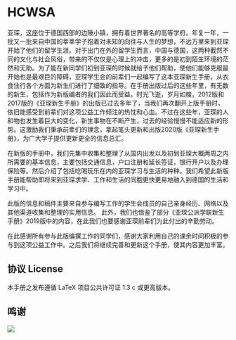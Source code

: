 # HCWSA

亚琛，这座位于德国西部的边陲小镇，拥有着世界著名的高等学府。年复一年，一批又一批来自中国的莘莘学子抱着对未知的向往与人生的梦想，不远万里来到亚琛开始了他们的留学生涯。对于出门在外的留学生而言，中国与德国，这两种截然不同的文化与社会风俗，带来的不仅仅是心理上的冲击，更多的是初到陌生环境的茫然和无助。为了能在新同学们初到亚琛的时候就给予他们帮助，使他们能够克服最开始也是最艰巨的障碍，亚琛学生会的前辈们一起编写了这本亚琛新生手册，从衣食住行各个方面为新生们进行了细致的指导。在手册出版过后的这些年里，有无数的新生，包括作为新版编者的我们因此而受益。时光飞逝，岁月如梭，2012版和2017版的《亚琛新生手册》的出版已过去多年了，当我们再次翻开上版手册时，依旧能感受到前辈们对这项公益工作倾注的热忱和心血。不过在这些年，亚琛的人和物也发生着巨大的变化，新生事物在不断产生，过去的经验慢慢不能适应新的形势。这激励我们秉承前辈们的理念，拿起笔头更新和出版2020版《亚琛新生手册》，为广大学子提供更新更全的信息总汇。

在新版的手册中，我们先集中收集和整理了从国内出发以及初到亚琛大概两周之内所需要的基本信息，主要包括交通信息，户口注册和延长签证，银行开户以及办理保险等。然后介绍了包括吃喝玩乐在内的亚琛学习与生活的种种。我们希望此新版手册能帮助即将来到亚琛求学、工作和生活的同胞更快更易地融入到德国的生活和学习中。

此版的信息和稿件主要来自参与编写工作的学生会成员的自己亲身经历、网络以及其他渠道收集和整理的实用信息。 此外，我们也借鉴了部分《亚琛公派学联新生手册》2019版中的内容，在此我们也要感谢亚琛前辈们为此付出的辛勤劳动。

在此感谢所有参与此版编撰工作的同学们，感谢大家利用自己的课余时间积极的参与到这项公益工作中。之后我们将继续完善和更新这个手册，使其内容更加丰富。

## 协议 License

本手册之发布遵循 LaTeX 项目公共许可证 1.3 c 或更高版本。

## 鸣谢

[![](https://github.com/OChicken/HCWSA/contributors.svg?width=890&button=false)](https://github.com/OChicken/HCWSA/graphs/contributors)
